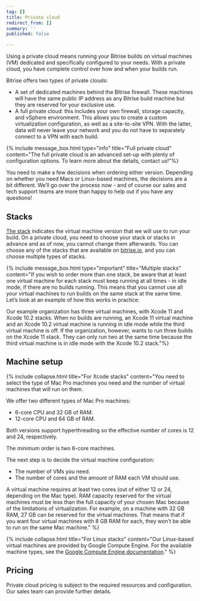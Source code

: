 ```yaml
---
tag: []
title: Private cloud
redirect_from: []
summary: ''
published: false

---
```

Using a private cloud means running your Bitrise builds on virtual machines (VM) dedicated and specifically configured to your needs. With a private cloud, you have complete control over how and when your builds run.

Bitrise offers two types of private clouds:

* A set of dedicated machines behind the Bitrise firewall. These machines will have the same public IP address as any Bitrise build machine but they are reserved for your exclusive use.
* A full private cloud: this includes your own firewall, storage capacity, and vSphere environment. This allows you to create a custom virtualization configuration, as well as a site-to-site VPN. With the latter, data will never leave your network and you do not have to separately connect to a VPN with each build.

{% include message_box.html type="info" title="Full private cloud" content="The full private cloud is an advanced set-up with plenty of configuration options. To learn more about the details, contact us!"%}

You need to make a few decisions when ordering either version. Depending on whether you need Macs or Linux-based machines, the decisions are a bit different. We’ll go over the process now - and of course our sales and tech support teams are more than happy to help out if you have any questions!

## Stacks

[The stack](https://devcenter.bitrise.io/infrastructure/available-stacks/ "https://devcenter.bitrise.io/infrastructure/available-stacks/") indicates the virtual machine version that we will use to run your build. On a private cloud, you need to choose your stack or stacks in advance and as of now, you cannot change them afterwards. You can choose any of the stacks that are available on [bitrise.io](http://bitrise.io/ "http://bitrise.io"), and you can choose multiple types of stacks.

{% include message_box.html type="important" title="Multiple stacks" content="If you wish to order more than one stack, be aware that at least one virtual machine for each stack must keep running at all times - in idle mode, if there are no builds running. This means that you cannot use all your virtual machines to run builds on the same stack at the same time. Let’s look at an example of how this works in practice:

Our example organization has three virtual machines, with Xcode 11 and Xcode 10.2 stacks. When no builds are running, an Xcode 11 virtual machine and an Xcode 10.2 virtual machine is running in idle mode while the third virtual machine is off. If the organization, however, wants to run three builds on the Xcode 11 stack. They can only run two at the same time because the third virtual machine is in idle mode with the Xcode 10.2 stack."%}

## Machine setup

{% include collapse.html title="For Xcode stacks" content="You need to select the type of Mac Pro machines you need and the number of virtual machines that will run on them.

We offer two different types of Mac Pro machines:

* 6-core CPU and 32 GB of RAM.
* 12-core CPU and 64 GB of RAM.

Both versions support hyperthreading so the effective number of cores is 12 and 24, respectively.

The minimum order is two 6-core machines.

The next step is to decide the virtual machine configuration:

* The number of VMs you need.
* The number of cores and the amount of RAM each VM should use.

A virtual machine requires at least two cores (out of either 12 or 24, depending on the Mac type). RAM capacity reserved for the virtual machines must be less than the full capacity of your chosen Mac because of the limitations of virtualization. For example, on a machine with 32 GB RAM, 27 GB can be reserved for the virtual machines. That means that if you want four virtual machines with 8 GB RAM for each, they won’t be able to run on the same Mac machine." %}

{% include collapse.html title="For Linux stacks" content="Our Linux-based virtual machines are provided by Google Compute Engine. For the available machine types, see the [Google Compute Engine documentation](https://cloud.google.com/compute/docs/machine-types)." %}

## Pricing

Private cloud pricing is subject to the required resources and configuration. Our sales team can provide further details.
